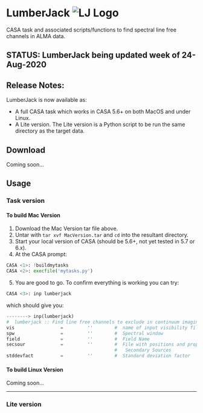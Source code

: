 # LumberJack ![LJ Logo](https://github.com/adam-avison/LumberJack/tree/master/figures/LJ_Logo.png)
CASA task and associated scripts/functions to find spectral line free channels in ALMA data.

## STATUS: LumberJack being updated week of 24-Aug-2020

## Release Notes:
LumberJack is now available as:
 - A full CASA task which works in CASA 5.6+ on both MacOS and under Linux.
 - A Lite version. The Lite version is a Python script to be run the same directory as the target data.
 
## Download
Coming soon...
 
## Usage
### Task version
#### To build Mac Version
1. Download the Mac Version tar file above.
2. Untar with `tar xvf MacVersion.tar` and `cd` into the resultant directory.
3. Start your local version of CASA (should be 5.6+, not yet tested in 5.7 or 6.x).
4. At the CASA prompt:
```python
CASA <1>: !buildmytasks
CASA <2>: execfile('mytasks.py')
```
5. You are good to go. To confirm everything is working you can try:
```python
CASA <3>: inp lumberjack
```
which should give you:
```python
--------> inp(lumberjack)
#  lumberjack :: Find line free channels to exclude in continuum imaging.
vis                 =         ''        #  name of input visibility file
spw                 =         ''        #  Spectral window
field               =         ''        #  Field Name
secsour             =         ''        #  File with positions and properties of
                                        #   Secondary Sources
stddevfact          =         ''        #  Standard deviation factor
```
#### To build Linux Version
Coming soon...

___

### Lite version
